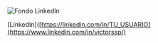 ![Fondo LinkedIn](https://github.com/user-attachments/assets/4803cb3a-2fb1-4d7a-8b26-917fdd606f0b)

[LinkedIn]([https://linkedin.com/in/TU_USUARIO](https://www.linkedin.com/in/victorssp/)  
